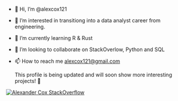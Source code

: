 - 👋 Hi, I’m @alexcox121
- 👀 I’m interested in transitiong into a data analyst career from engineering.
- 🌱 I’m currently learning R & Rust
- 💞️ I’m looking to collaborate on StackOverlow, Python and SQL
- 📫 How to reach me alexcox121@gmail.com

  This profile is being updated and will soon show more interesting projects! 🙂

[![Alexander Cox StackOverflow](https://github-readme-stackoverflow.vercel.app/?userID=21690262)](https://stackoverflow.com/users/21690262/alexander)

<!---
alexcox121/alexcox121 is a ✨ special ✨ repository because its `README.md` (this file) appears on your GitHub profile.
You can click the Preview link to take a look at your changes.
--->
